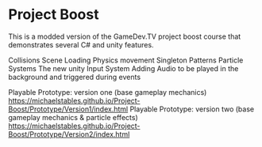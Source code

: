 # Project Boost

This is a modded version of the GameDev.TV project boost course that demonstrates several C# and unity features. 

Collisions
Scene Loading
Physics movement
Singleton Patterns
Particle Systems
The new unity Input System
Adding Audio to be played in the background and triggered during events

Playable Prototype: version one (base gameplay mechanics) https://michaelstables.github.io/Project-Boost/Prototype/Version1/index.html
Playable Prototype: version two (base gameplay mechanics & particle effects) https://michaelstables.github.io/Project-Boost/Prototype/Version2/index.html
